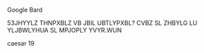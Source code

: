 Google Bard

53JHYYLZ THNPXBLZ VB JBIL UBTLYPXBL? CVBZ SL ZHBYLG LU YLJBWLYHUA SL MPJOPLY YVYR.WUN

caesar 19
